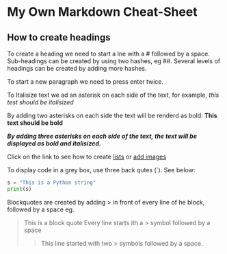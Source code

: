 # My Own Markdown Cheat-Sheet
## How to create headings
To create a heading we need to start a lne with a # followed by a space. Sub-headings can be created by using two hashes, eg ##. Several levels of headings can be created by adding more hashes.

To start a new paragraph we need to press enter twice. 

To Italisize text we ad an asterisk on each side of the text, for example, *this test should be italisized*

By adding two asterisks on each side the text will be renderd as bold: **This text should be bold**

***By adding three asterisks on each side of the text, the text will be displayed as bold and italisized.***

Click on the link to see how to create [lists](https://nclrse-training.github.io/markdown-intro/06-lists/index.html) or [add images](https://nclrse-training.github.io/markdown-intro/07-links/index.html)

To display code in a grey box, use three back qutes (`). See below:

```python
s = "This is a Python string" 
print(s) 
```
Blockquotes are created by adding > in front of every line of he block, followed by a space eg.
> This is a block quote
> Every line starts ith a > symbol followed by a space
> > This line started with two > symbols followed by a space.

